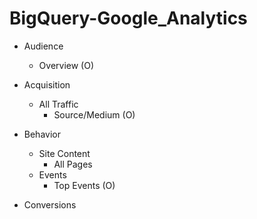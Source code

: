 # BigQuery-Google_Analytics

- Audience
    + Overview (O)
   
- Acquisition
    + All Traffic
       + Source/Medium (O)
  
- Behavior
    + Site Content
       + All Pages
    + Events
       + Top Events (O)

- Conversions
